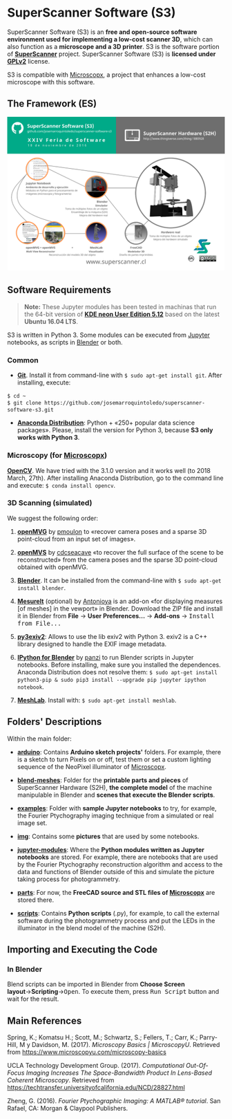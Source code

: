 SuperScanner Software (S3)
==========================

SuperScanner Software (S3) is an **free and open-source software environment used for implementing a low-cost scanner 3D**, which can also function as a **microscope and a 3D printer**. S3 is the software portion of [**SuperScanner**](http://en.superscanner.cl) project. SuperScanner Software (S3) is **licensed under [GPLv2](https://www.gnu.org/licenses/old-licenses/gpl-2.0.en.html)** license.

S3 is compatible with [Microscopx](https://www.thingiverse.com/thing:2819042), a project that enhances a low-cost microscope with this software.

The Framework (ES)
------------------

![SuperScanner's Framework](img/for-doc/SS-framework-ES_1280x905.png)

Software Requirements
---------------------

> **Note:** These Jupyter modules has been tested in machinas that run the 64-bit version of [**KDE neon User Edition 5.12**](http://neon.kde.org/) based on the latest **Ubuntu 16.04 LTS**.

S3 is written in Python 3. Some modules can be executed from [Jupyter](http://jupyter.org) notebooks, as scripts in [Blender](https://www.blender.org) or both.

### Common

* [**Git**](https://git-scm.com). Install it from command-line with `$ sudo apt-get install git`. After installing, execute:

```
$ cd ~
$ git clone https://github.com/josemarroquintoledo/superscanner-software-s3.git
```

* [**Anaconda Distribution**](https://www.anaconda.com/download/#linux): Python +  &#171;250+ popular data science packages&#187;. Please, install the version for Python 3, because **S3 only works with Python 3**.

### Microscopy (for [Microscopx](https://www.thingiverse.com/thing:2819042))

[**OpenCV**](https://github.com/opencv/opencv/releases). We have tried with the 3.1.0 version and it works well (to 2018 March, 27th). After installing Anaconda Distribution, go to the command line and execute: `$ conda install opencv`.

### 3D Scanning (simulated)

We suggest the following order:

1. [**openMVG**](https://github.com/openMVG/openMVG) by [pmoulon](https://github.com/pmoulon) to &#171;recover camera poses and a sparse 3D point-cloud from an input set of images&#187;.

2. [**openMVS**](https://github.com/cdcseacave/openMVS) by [cdcseacave](https://github.com/cdcseacave) &#171;to recover the full surface of the scene to be reconstructed&#187; from the camera poses and the sparse 3D point-cloud obtained with openMVG.

3. [**Blender**](https://www.blender.org/download/). It can be installed from the command-line with `$ sudo apt-get install blender`.

4. [**Mesurelt**](https://github.com/Antonioya/blender/tree/master/measureit) (optional) by [Antonioya](https://github.com/Antonioya) is an add-on &laquo;for displaying measures \[of meshes\] in the vewport&raquo; in Blender. Download the ZIP file and install it in Blender from **File** &rarr; **User Preferences...** &rarr; **Add-ons** &rarr; <kbd>Install from File...</kbd>

5. [**py3exiv2**](http://www.py3exiv2.tuxfamily.org): Allows to use the lib exiv2 with Python 3. exiv2 is a C++ library designed to handle the EXIF image metadata.

6. [**IPython for Blender**](https://github.com/panzi/blender_ipython) by [panzi](https://github.com/panzi) to run Blender scripts in Jupyter notebooks. Before installing, make sure you installed the dependences. Anaconda Distribution does not resolve them: `$ sudo apt-get install python3-pip & sudo pip3 install --upgrade pip jupyter ipython notebook`.

7. [**MeshLab**](http://meshlab.sourceforge.net). Install with: `$ sudo apt-get install meshlab`.

Folders' Descriptions
--------------------

Within the main folder:

* [**arduino**](arduino/): Contains **Arduino sketch projects'** folders. For example, there is a sketch to turn Pixels on or off, test them or set a custom lighting sequence of the NeoPixel illuminator of [Microscopx](https://www.thingiverse.com/thing:2819042).

* [**blend-meshes**](blend-meshes/): Folder for the **printable parts and pieces** of SuperScanner Hardware (S2H), **the complete model** of the machine manipulable in Blender and **scenes that execute the Blender scripts**.

* [**examples**](examples/): Folder with **sample Jupyter notebooks** to try, for example, the Fourier Ptychography imaging technique from a simulated or real image set.

* [**img**](img/): Contains some **pictures** that are used by some notebooks.

* [**jupyter-modules**](jupyter-modules/): Where the **Python modules written as Jupyter notebooks** are stored. For example, there are notebooks that are used by the Fourier Ptychography reconstruction algorithm and access to the data and functions of Blender outside of this and simulate the picture taking process for photogrammetry.

* [**parts**](parts/): For now, the **FreeCAD source and STL files of [Microscopx](https://www.thingiverse.com/thing:2819042)** are stored there.

* [**scripts**](scripts/): Contains **Python scripts** (.py), for example, to call the external software during the photogrammetry process and put the LEDs in the illuminator in the blend model of the machine (S2H).

Importing and Executing the Code
--------------------------------

### In Blender

Blend scripts can be imported in Blender from **Choose Screen layout**&rarr;**Scripting**&rarr;<kbd>Open</kbd>. To execute them, press <kbd>Run Script</kbd> button and wait for the result.

Main References
----------

Spring, K.; Komatsu H.; Scott, M.; Schwartz, S.; Fellers, T.; Carr, K.; Parry-Hill, M y Davidson, M. (2017). *Microscopy Basics | MicroscopyU*. Retrieved from https://www.microscopyu.com/microscopy-basics

UCLA Technology Development Group. (2017). *Computational Out-Of-Focus Imaging Increases The Space-Bandwidth Product In Lens-Based Coherent Microscopy*. Retrieved from https://techtransfer.universityofcalifornia.edu/NCD/28827.html

Zheng, G. (2016). *Fourier Ptychographic Imaging: A MATLAB® tutorial*. San Rafael, CA: Morgan & Claypool Publishers.
